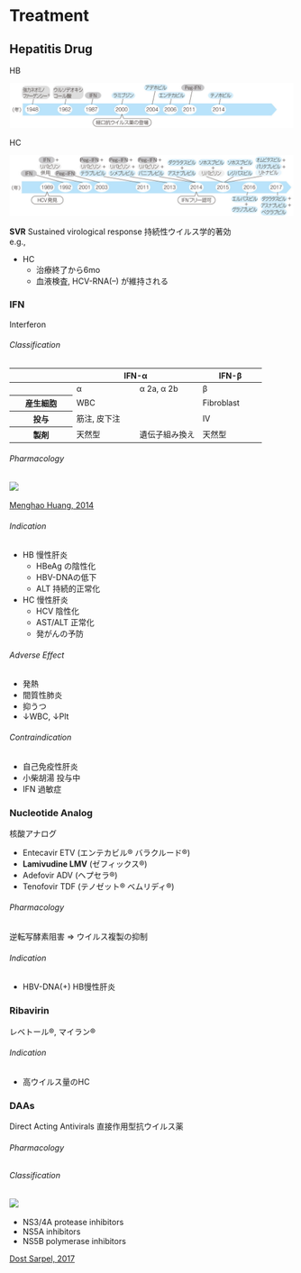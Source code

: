<!--
Filename: 	Treatment.md
Project: 	/Users/shume/Developer/mnemosyne/docs/MMB/docs/b_Hepa
Author: 	shumez <https://github.com/shumez>
Created: 	2019-09-04 15:07:6
Modified: 	2019-09-04 16:12:39
-----
Copyright (c) 2019 shumez
-->

# Treatment

## Hepatitis Drug

HB 

![](https://raw.githubusercontent.com/shumez/mnemosyne/master/docs/MMB/docs/img/b_Hepa/hb_drug.jpg)

HC

![](https://raw.githubusercontent.com/shumez/mnemosyne/master/docs/MMB/docs/img/b_Hepa/hc_drug.jpg)

**SVR** Sustained virological response 持続性ウイルス学的著効  
e.g., 

- HC
    - 治療終了から6mo
    - 血液検査, HCV-RNA(–) が維持される



<!-- <h6 id='hepatitis_drug-def'>Definition</h6> -->
<!-- <h6 id='hepatitis_drug-eti'>Etiology</h6> -->
<!-- <h6 id='hepatitis_drug-epi'>Epidemiology</h6> -->
<!-- <h6 id='hepatitis_drug-cls'>Classification</h6> -->
<!-- <h6 id='hepatitis_drug-sx'>Sign and Symptom</h6> -->
<!-- <h6 id='hepatitis_drug-cmp'>Complication</h6> -->
<!-- <h6 id='hepatitis_drug-ex'>Examination</h6> -->
<!-- <h6 id='hepatitis_drug-dx'>Diagnosis</h6> -->
<!-- <h6 id='hepatitis_drug-tx'>Treatment</h6> -->
<!-- <h6 id='hepatitis_drug-prg'>Prognosis</h6> -->
<!-- <h6 id='hepatitis_drug-app'>Appendix</h6> -->


### IFN

Interferon

<h6 id='ifn-cls'>Classification</h6>

<table>
    <thead>
        <tr>
            <th width=25%></th>
            <th width=50% colspan=2>IFN-&alpha;</th>
            <th width=25%>IFN-&beta;</th>
        </tr>
    </thead>
    <tbody>
        <tr>
            <th></th>
            <td width=25%>&alpha;</td>
            <td width=25%>&alpha; 2a, &alpha; 2b</td>
            <td>&beta;</td>
        </tr>
        <tr>
            <th>産生細胞</th>
            <td colspan=2>WBC</td>
            <td>Fibroblast</td>
        </tr>
        <tr>
            <th>投与</th>
            <td colspan=2>筋注, 皮下注</td>
            <td>IV</td>
        </tr>
        <tr>
            <th>製剤</th>
            <td>天然型</td>
            <td>遺伝子組み換え</td>
            <td>天然型</td>
        </tr>
    </tbody>
</table>

<h6 id='inf-ph'>Pharmacology</h6>

![](https://ars.els-cdn.com/content/image/1-s2.0-S2211383514000628-gr1.jpg)

[Menghao Huang, 2014](https://www.sciencedirect.com/science/article/pii/S2211383514000628)

<h6 id='inf-ind'>Indication</h6>

- HB 慢性肝炎
    - HBeAg の陰性化
    - HBV-DNAの低下
    - ALT 持続的正常化
- HC 慢性肝炎
    - HCV 陰性化
    - AST/ALT 正常化
    - 発がんの予防

<h6 id='inf-ae'>Adverse Effect</h6>

- 発熱
- 間質性肺炎
- 抑うつ
- &darr;WBC, &darr;Plt

<h6 id='inf-ci'>Contraindication</h6>

- 自己免疫性肝炎
- 小柴胡湯 投与中
- IFN 過敏症

<!-- <h6 id='-sx'>Sign and Symptom</h6> -->
<!-- <h6 id='-cmp'>Complication</h6> -->
<!-- <h6 id='-ex'>Examination</h6> -->
<!-- <h6 id='-dx'>Diagnosis</h6> -->
<!-- <h6 id='-tx'>Treatment</h6> -->
<!-- <h6 id='-prg'>Prognosis</h6> -->
<!-- <h6 id='-app'>Appendix</h6> -->


### Nucleotide Analog

核酸アナログ

- Entecavir ETV (エンテカビル&reg; バラクルード&reg;)
- **Lamivudine LMV** (ゼフィックス&reg;)
- Adefovir ADV (ヘプセラ&reg;)
- Tenofovir TDF (テノゼット&reg; ベムリディ&reg;)

<h6 id='neocleotide_analog-ph'>Pharmacology</h6>

逆転写酵素阻害 &rArr; ウイルス複製の抑制

<h6 id='neocleotide_analog-ind'>Indication</h6>

- HBV-DNA(+) HB慢性肝炎

<!-- <h6 id='neocleotide_analog-def'>Definition</h6> -->

<!-- <h6 id='neocleotide_analog-eti'>Etiology</h6> -->
<!-- <h6 id='neocleotide_analog-epi'>Epidemiology</h6> -->
<!-- <h6 id='neocleotide_analog-cls'>Classification</h6> -->
<!-- <h6 id='neocleotide_analog-sx'>Sign and Symptom</h6> -->
<!-- <h6 id='neocleotide_analog-cmp'>Complication</h6> -->
<!-- <h6 id='neocleotide_analog-ex'>Examination</h6> -->
<!-- <h6 id='neocleotide_analog-dx'>Diagnosis</h6> -->
<!-- <h6 id='neocleotide_analog-tx'>Treatment</h6> -->
<!-- <h6 id='neocleotide_analog-prg'>Prognosis</h6> -->
<!-- <h6 id='neocleotide_analog-app'>Appendix</h6> -->


### Ribavirin

レベトール&reg;, マイラン&reg;

<!-- <h6 id='ribavirin-def'>Definition</h6> -->
<h6 id='ribavirin-ind'>Indication</h6>

- 高ウイルス量のHC

<!-- <h6 id='ribavirin-def'>Definition</h6> -->
<!-- <h6 id='ribavirin-eti'>Etiology</h6> -->
<!-- <h6 id='ribavirin-epi'>Epidemiology</h6> -->
<!-- <h6 id='ribavirin-cls'>Classification</h6> -->
<!-- <h6 id='ribavirin-sx'>Sign and Symptom</h6> -->
<!-- <h6 id='ribavirin-cmp'>Complication</h6> -->
<!-- <h6 id='ribavirin-ex'>Examination</h6> -->
<!-- <h6 id='ribavirin-dx'>Diagnosis</h6> -->
<!-- <h6 id='ribavirin-tx'>Treatment</h6> -->
<!-- <h6 id='ribavirin-prg'>Prognosis</h6> -->
<!-- <h6 id='ribavirin-app'>Appendix</h6> -->


### DAAs

Direct Acting Antivirals 直接作用型抗ウイルス薬

<h6 id='daas-ph'>Pharmacology</h6>



<!-- <h6 id='daas-def'>Definition</h6> -->
<!-- <h6 id='daas-def'>Definition</h6> -->
<!-- <h6 id='daas-def'>Definition</h6> -->
<!-- <h6 id='daas-eti'>Etiology</h6> -->
<!-- <h6 id='daas-epi'>Epidemiology</h6> -->
<h6 id='daas-cls'>Classification</h6>

![](https://www.pharmaceutical-journal.com/Pictures/580xAny/6/0/1/1073601_therapeutic-targets-in-hcv-replication-cycle-17V2.png)


- NS3/4A protease inhibitors
- NS5A inhibitors
- NS5B polymerase inhibitors

[Dost Sarpel, 2017](https://www.pharmaceutical-journal.com/research/an-update-on-the-management-of-chronic-hepatitis-b-and-c-infection/20203306.article?firstPass=false)

<!-- <h6 id='daas-sx'>Sign and Symptom</h6> -->
<!-- <h6 id='daas-cmp'>Complication</h6> -->
<!-- <h6 id='daas-ex'>Examination</h6> -->
<!-- <h6 id='daas-dx'>Diagnosis</h6> -->
<!-- <h6 id='daas-tx'>Treatment</h6> -->
<!-- <h6 id='daas-prg'>Prognosis</h6> -->
<!-- <h6 id='daas-app'>Appendix</h6> -->

##
<!-- ## -->
<!-- <h6 id='-def'>Definition</h6> -->
<!-- <h6 id='-eti'>Etiology</h6> -->
<!-- <h6 id='-epi'>Epidemiology</h6> -->
<!-- <h6 id='-cls'>Classification</h6> -->
<!-- <h6 id='-sx'>Sign and Symptom</h6> -->
<!-- <h6 id='-cmp'>Complication</h6> -->
<!-- <h6 id='-ex'>Examination</h6> -->
<!-- <h6 id='-dx'>Diagnosis</h6> -->
<!-- <h6 id='-tx'>Treatment</h6> -->
<!-- <h6 id='-prg'>Prognosis</h6> -->
<!-- <h6 id='-app'>Appendix</h6> -->

<!-- toc -->
[01]: #
[0101]: #

<!-- ref -->

<!-- fig -->

<!-- term -->

<!--
<style type="text/css">
	img{width: 51%; float: right;}
</style>
-->